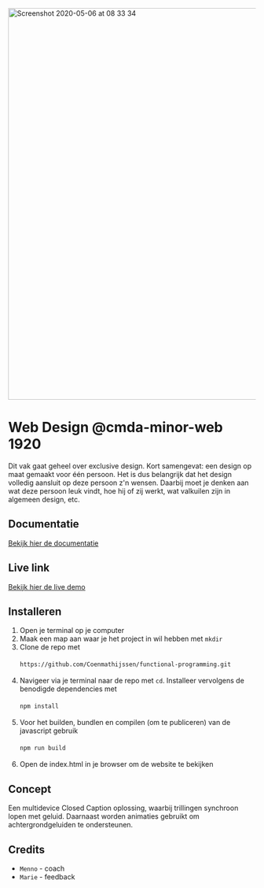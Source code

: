 <img width="796" alt="Screenshot 2020-05-06 at 08 33 34" src="https://user-images.githubusercontent.com/43337909/81145777-42093000-8f77-11ea-8eaf-56c6038921d9.png">

# Web Design @cmda-minor-web 1920
Dit vak gaat geheel over exclusive design. Kort samengevat: een design op maat gemaakt voor één persoon. Het is dus belangrijk dat het design volledig aansluit op deze persoon z'n wensen. Daarbij moet je denken aan wat deze persoon leuk vindt, hoe hij of zij werkt, wat valkuilen zijn in algemeen design, etc. 

## Documentatie
[Bekijk hier de documentatie](https://github.com/Coenmathijssen/web-design-1920/wiki)

## Live link
[Bekijk hier de live demo](https://webdesign-coen.herokuapp.com)

## Installeren
1. Open je terminal op je computer
2. Maak een map aan waar je het project in wil hebben met `mkdir`
3. Clone de repo met 
<br></br>
`https://github.com/Coenmathijssen/functional-programming.git`
<br></br>
4. Navigeer via je terminal naar de repo met `cd`. Installeer vervolgens de benodigde dependencies met
<br></br>
`npm install`
<br></br>
5. Voor het builden, bundlen en compilen (om te publiceren) van de javascript gebruik
<br></br>
`npm run build`
<br></br>
6. Open de index.html in je browser om de website te bekijken

## Concept
Een multidevice Closed Caption oplossing, waarbij trillingen synchroon lopen met geluid. Daarnaast worden animaties gebruikt om achtergrondgeluiden te ondersteunen.

## Credits
- `Menno` - coach
- `Marie` - feedback



